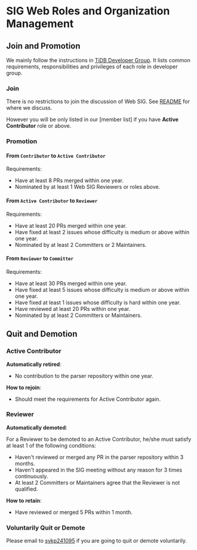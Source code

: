 # SIG Web Roles and Organization Management

## Join and Promotion

We mainly follow the instructions in [TiDB Developer Group](../../architecture/README.md#tidb-developer-group).
It lists common requirements, responsibilities and privileges of each role in developer group.

### Join

There is no restrictions to join the discussion of Web SIG. See [README](./README.md) for where we discuss.

However you will be only listed in our [member list] if you have **Active Contributor** role or above.

### Promotion

#### From `Contributor` to `Active Contributor`

Requirements:

* Have at least 8 PRs merged within one year.
* Nominated by at least 1 Web SIG Reviewers or roles above.

#### From `Active Contributor` to `Reviewer`

Requirements:

* Have at least 20 PRs merged within one year.
* Have fixed at least 2 issues whose difficulty is medium or above within one year.
* Nominated by at least 2 Committers or 2 Maintainers.

#### From `Reviewer` to `Committer`

Requirements:

* Have at least 30 PRs merged within one year.
* Have fixed at least 5 issues whose difficulty is medium or above within one year.
* Have fixed at least 1 issues whose difficulty is hard within one year.
* Have reviewed at least 20 PRs within one year.
* Nominated by at least 2 Committers or Maintainers.

## Quit and Demotion

### Active Contributor

**Automatically retired**:

* No contribution to the parser repository within one year.

**How to rejoin**:

* Should meet the requirements for Active Contributor again.

### Reviewer

**Automatically demoted**:

For a Reviewer to be demoted to an Active Contributor,  he/she must satisfy at
least 1 of the following conditions:

* Haven't reviewed or merged any PR in the parser repository within 3 months.
* Haven't appeared in the SIG meeting without any reason for 3 times continuously.
* At least 2 Committers or Maintainers agree that the Reviewer is not qualified.

**How to retain**:

* Have reviewed or merged 5 PRs within 1 month.

### Voluntarily Quit or Demote

Please email to [sykp241095](mailto:huohao@pingcap.com) if you are
going to quit or demote voluntarily.
